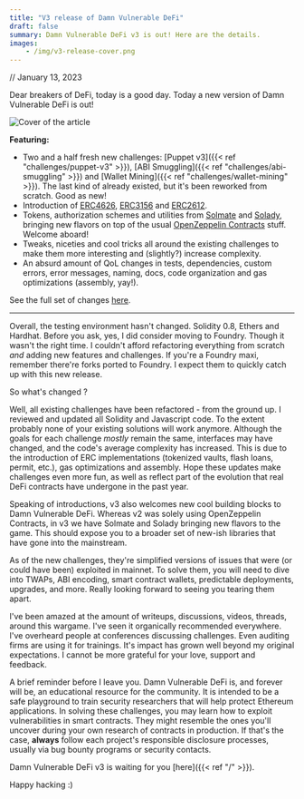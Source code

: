 ```yaml
---
title: "V3 release of Damn Vulnerable DeFi"
draft: false
summary: Damn Vulnerable DeFi v3 is out! Here are the details.
images:
    - /img/v3-release-cover.png
---
```


// January 13, 2023

Dear breakers of DeFi, today is a good day. Today a new version of Damn Vulnerable DeFi is out!

![Cover of the article](/img/v3-release-cover.png)

**Featuring:**

- Two and a half fresh new challenges: [Puppet v3]({{< ref "challenges/puppet-v3" >}}), [ABI Smuggling]({{< ref "challenges/abi-smuggling" >}}) and [Wallet Mining]({{< ref "challenges/wallet-mining" >}}). The last kind of already existed, but it's been reworked from scratch. Good as new!
- Introduction of [ERC4626](https://eips.ethereum.org/EIPS/eip-4626), [ERC3156](https://eips.ethereum.org/EIPS/eip-3156) and [ERC2612](https://eips.ethereum.org/EIPS/eip-2612).
- Tokens, authorization schemes and utilities from [Solmate](https://github.com/transmissions11/) and [Solady](https://github.com/Vectorized/solady), bringing new flavors on top of the usual [OpenZeppelin Contracts](https://github.com/OpenZeppelin/openzeppelin-contracts/) stuff. Welcome aboard!
- Tweaks, niceties and cool tricks all around the existing challenges to make them more interesting and (slightly?) increase complexity.
- An absurd amount of QoL changes in tests, dependencies, custom errors, error messages, naming, docs, code organization and gas optimizations (assembly, yay!). 

See the full set of changes [here](https://github.com/theredguild/damn-vulnerable-defi/compare/v2.2.0...v3.0.0).

---

Overall, the testing environment hasn't changed. Solidity 0.8, Ethers and Hardhat. Before you ask, yes, I did consider moving to Foundry. Though it wasn't the right time. I couldn't afford refactoring everything from scratch _and_ adding new features and challenges. If you're a Foundry maxi, remember there're forks ported to Foundry. I expect them to quickly catch up with this new release.

So what's changed ?

Well, all existing challenges have been refactored - from the ground up. I reviewed and updated all Solidity and Javascript code. To the extent probably none of your existing solutions will work anymore. Although the goals for each challenge _mostly_ remain the same, interfaces may have changed, and the code's average complexity has increased. This is due to the introduction of ERC implementations (tokenized vaults, flash loans, permit, etc.), gas optimizations and assembly. Hope these updates make challenges even more fun, as well as reflect part of the evolution that real DeFi contracts have undergone in the past year.

Speaking of introductions, v3 also welcomes new cool building blocks to Damn Vulnerable DeFi. Whereas v2 was solely using OpenZeppelin Contracts, in v3 we have Solmate and Solady bringing new flavors to the game. This should expose you to a broader set of new-ish libraries that have gone into the mainstream.

As of the new challenges, they're simplified versions of issues that were (or could have been) exploited in mainnet. To solve them, you will need to dive into TWAPs, ABI encoding, smart contract wallets, predictable deployments, upgrades, and more. Really looking forward to seeing you tearing them apart.


I've been amazed at the amount of writeups, discussions, videos, threads, around this wargame. I've seen it organically recommended everywhere. I've overheard people at conferences discussing challenges. Even auditing firms are using it for trainings. It's impact has grown well beyond my original expectations. I cannot be more grateful for your love, support and feedback.

A brief reminder before I leave you. Damn Vulnerable DeFi is, and forever will be, an educational resource for the community. It is intended to be a safe playground to train security researchers that will help protect Ethereum applications. In solving these challenges, you may learn how to exploit vulnerabilities in smart contracts. They might resemble the ones you'll uncover during your own research of contracts in production. If that's the case, **always** follow each project's responsible disclosure processes, usually via bug bounty programs or security contacts.

Damn Vulnerable DeFi v3 is waiting for you [here]({{< ref "/" >}}).

Happy hacking :)
